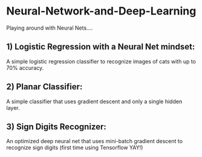 # Neural-Network-and-Deep-Learning

Playing around with Neural Nets....


## 1) Logistic Regression with a Neural Net mindset: 
A simple logistic regression classifier to recognize images of cats with up to 70% accuracy.

## 2) Planar Classifier:
A simple classifier that uses gradient descent and only a single hidden layer. 
## 3) Sign Digits Recognizer:
An optimized deep neural net that uses mini-batch gradient descent to recognize sign digits (first time using Tensorflow YAY!)
